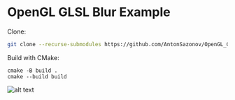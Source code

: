 # OpenGL GLSL Blur Example

Clone:
```bash
git clone --recurse-submodules https://github.com/AntonSazonov/OpenGL_GLSL_Blur.git
```

Build with CMake:
```
cmake -B build .
cmake --build build
```

![alt text](https://github.com/AntonSazonov/OpenGL_GLSL_Blur/blob/master/images/screenshot.png?raw=true)
